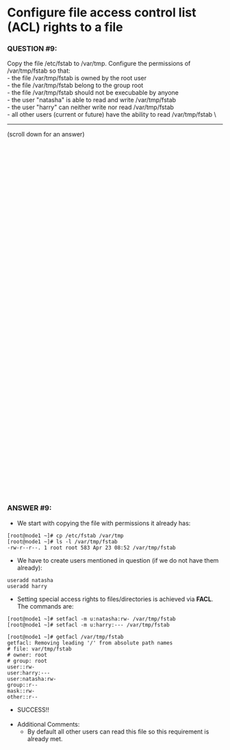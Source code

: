 # Configure file access control list (ACL) rights to a file

### QUESTION #9: 

Copy the file /etc/fstab to /var/tmp. Configure the permissions of /var/tmp/fstab so that: \
    - the file /var/tmp/fstab is owned by the root user \
    - the file /var/tmp/fstab belong to the group root \
    - the file /var/tmp/fstab should not be execubable by anyone \
    - the user "natasha" is able to read and write /var/tmp/fstab \
    - the user "harry" can neither write nor read /var/tmp/fstab \
    - all other users (current or future) have the ability to read /var/tmp/fstab \

***
(scroll down for an answer)

<br/><br/><br/><br/><br/><br/><br/><br/><br/><br/><br/><br/><br/><br/><br/><br/><br/><br/><br/><br/><br/><br/><br/><br/>
<br/><br/><br/><br/><br/><br/><br/><br/><br/><br/><br/><br/><br/><br/><br/><br/><br/><br/><br/><br/><br/><br/><br/><br/>

### ANSWER #9: 

* We start with copying the file with permissions it already has:

```
[root@node1 ~]# cp /etc/fstab /var/tmp
[root@node1 ~]# ls -l /var/tmp/fstab
-rw-r--r--. 1 root root 583 Apr 23 08:52 /var/tmp/fstab
```

* We have to create users mentioned in question (if we do not have them already):

```
useradd natasha
useradd harry
```

* Setting special access rights to files/directories is achieved via **FACL**. The commands are:

```
[root@node1 ~]# setfacl -m u:natasha:rw- /var/tmp/fstab
[root@node1 ~]# setfacl -m u:harry:--- /var/tmp/fstab
```
```
[root@node1 ~]# getfacl /var/tmp/fstab
getfacl: Removing leading '/' from absolute path names
# file: var/tmp/fstab
# owner: root
# group: root
user::rw-
user:harry:---
user:natasha:rw-
group::r--
mask::rw-
other::r--
```
* SUCCESS!!
<br/><br/>
* Additional Comments:
  - By default all other users can read this file so this requirement is already met.
